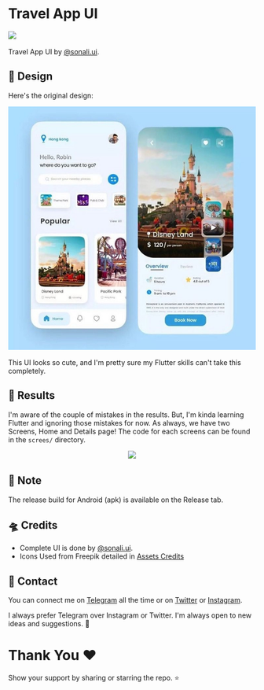 # Travel App UI
[![](https://img.shields.io/badge/FlutterEveryday-Day%205-blue.svg)](https://github.com/HeySreelal/Flutter-Everyday)

Travel App UI by [@sonali.ui](https://www.instagram.com/sonali.ui/).


## 🦄 Design 
Here's the original design:

[![Original Design](/assets/git/Original.jpg)](https://www.instagram.com/p/CcAgw4Uji16/)

This UI looks so cute, and I'm pretty sure my Flutter skills can't take this completely. 

## 🦄 Results

I'm aware of the couple of mistakes in the results. But, I'm kinda learning Flutter and ignoring those mistakes for now.
As always, we have two Screens, Home and Details page! The code for each screens can be found in the `screes/` directory. 

<div align="center">

<img src="assets/git/Result.gif" width="250">

</div>

## 💬 Note
The release build for Android (apk) is available on the Release tab.
<br>

## 🛸 Credits
- Complete UI is done by [@sonali.ui](https://www.instagram.com/sonali.ui/).
- Icons Used from Freepik detailed in [Assets Credits](/assets/README.md)


## 🌚 Contact 

You can connect me on [Telegram](https://t.me/heysreelal) all the time or on [Twitter](https://twitter.com/HeySreelal) or [Instagram](https://instagram.com/heysreelal).

I always prefer Telegram over Instagram or Twitter. I'm always open to new ideas and suggestions. 🦄

# Thank You ❤️
Show your support by sharing or starring the repo. ⭐️
